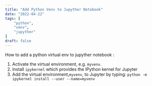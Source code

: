 ```yaml
---
title: "Add Python Venv to Jupyther Notebook"
date: "2022-04-22"
tags: [
    "python",
    "venv",
    "jupyther"
]
draft: false
---
```


How to add a python virtual env to jupyther notebook :

1. Activate the virtual environment, e.g. `myvenv`.
2. Install `ipykernel` which provides the IPython kernel for Jupyter
3. Add the virtual environment,`myvenv`, to Jupyter by typing: `python -m ipykernel install --user --name=myvenv`
